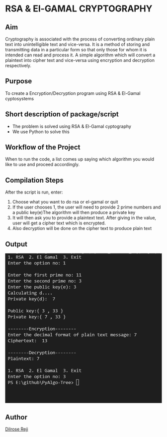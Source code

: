 # RSA & El-GAMAL CRYPTOGRAPHY

## Aim

Cryptography is associated with the process of converting ordinary plain text into unintelligible text and vice-versa. It is a method of storing and transmitting data in a particular form so that only those for whom it is intended can read and process it.
A simple algorithm which will convert a plaintext into cipher text and vice-versa using encryption and decryption respectively.

## Purpose

To create a Encryption/Decryption program using RSA & El-Gamal cyptosystems


## Short description of package/script

- The problem is solved using RSA & El-Gamal cyptography
- We use Python to solve this



## Workflow of the Project

When to run the code, a list comes up saying which algorithm you would like to use and proceed accordingly.


## Compilation Steps

After the script is run, enter:

1. Choose what you want to do rsa or el-gamal or quit
2. If the user chooses 1, the user will need to provide 2 prime numbers and a public key(e)The algorithm will then produce a private key
3. It will then ask you to provide a plaintext text. After giving in the value, user will get a cipher text which is encrypted. 
4. Also decryption will be done on the cipher text to produce plain text

## Output

<img src="../RSA_ElGamal_cryptography/Images/rsa.PNG">


## Author

[Dilrose Reji](https://github.com/dilroseR/)